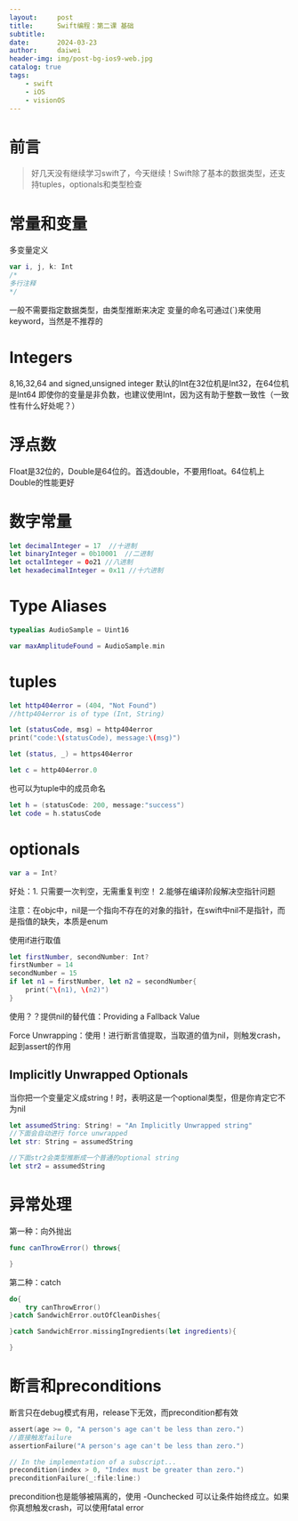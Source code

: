 ```yaml
---
layout:     post
title:      Swift编程：第二课 基础
subtitle:   
date:       2024-03-23
author:     daiwei
header-img: img/post-bg-ios9-web.jpg
catalog: true
tags:
    - swift
    - iOS
    - visionOS
---
```

# 前言

>好几天没有继续学习swift了，今天继续！Swift除了基本的数据类型，还支持tuples，optionals和类型检查

# 常量和变量
多变量定义
```swift
var i, j, k: Int
/*
多行注释
*/
``````

一般不需要指定数据类型，由类型推断来决定
变量的命名可通过(`)来使用keyword，当然是不推荐的

# Integers

8,16,32,64 and signed,unsigned integer
默认的Int在32位机是Int32，在64位机是Int64
即使你的变量是非负数，也建议使用Int，因为这有助于整数一致性（一致性有什么好处呢？）

# 浮点数

Float是32位的，Double是64位的。首选double，不要用float。64位机上Double的性能更好

# 数字常量

```swift
let decimalInteger = 17  //十进制
let binaryInteger = 0b10001  //二进制
let octalInteger = 0o21 //八进制
let hexadecimalInteger = 0x11 //十六进制
``````

# Type Aliases

```swift
typealias AudioSample = Uint16

var maxAmplitudeFound = AudioSample.min
``````

# tuples

```swift
let http404error = (404, "Not Found")
//http404error is of type (Int, String)

let (statusCode, msg) = http404error
print("code:\(statusCode), message:\(msg)")

let (status, _) = https404error

let c = http404error.0
``````

也可以为tuple中的成员命名
```swift
let h = (statusCode: 200, message:"success")
let code = h.statusCode
```
# optionals

```swift
var a = Int?
``````

好处：1. 只需要一次判空，无需重复判空！ 2.能够在编译阶段解决空指针问题

注意：在objc中，nil是一个指向不存在的对象的指针，在swift中nil不是指针，而是指值的缺失，本质是enum

使用if进行取值
```swift
let firstNumber, secondNumber: Int?
firstNumber = 14
secondNumber = 15
if let n1 = firstNumber, let n2 = secondNumber{
    print("\(n1), \(n2)")
}
``````

使用？？提供nil的替代值：Providing a Fallback Value

Force Unwrapping：使用！进行断言值提取，当取道的值为nil，则触发crash，起到assert的作用

## Implicitly Unwrapped Optionals

当你把一个变量定义成string！时，表明这是一个optional类型，但是你肯定它不为nil
```swift
let assumedString: String! = "An Implicitly Unwrapped string"
//下面会自动进行 force unwrapped
let str: String = assumedString

//下面str2会类型推断成一个普通的optional string
let str2 = assumedString
``````

# 异常处理
第一种：向外抛出
```swift
func canThrowError() throws{

}
```
第二种：catch
```swift
do{
    try canThrowError()
}catch SandwichError.outOfCleanDishes{

}catch SandwichError.missingIngredients(let ingredients){

}
```

# 断言和preconditions
断言只在debug模式有用，release下无效，而precondition都有效
```swift
assert(age >= 0, "A person's age can't be less than zero.")
//直接触发failure
assertionFailure("A person's age can't be less than zero.")
```

```swift
// In the implementation of a subscript...
precondition(index > 0, "Index must be greater than zero.")
preconditionFailure(_:file:line:)
```
precondition也是能够被隔离的，使用 -Ounchecked 可以让条件始终成立。如果你真想触发crash，可以使用fatal error





